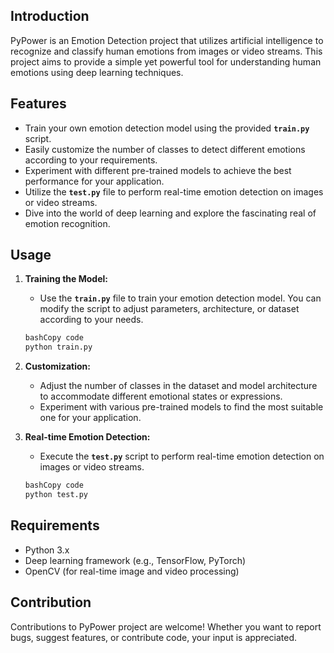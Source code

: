 ## **Introduction**

PyPower is an Emotion Detection project that utilizes artificial intelligence to recognize and classify human emotions from images or video streams. This project aims to provide a simple yet powerful tool for understanding human emotions using deep learning techniques.

## **Features**

- Train your own emotion detection model using the provided **`train.py`** script.
- Easily customize the number of classes to detect different emotions according to your requirements.
- Experiment with different pre-trained models to achieve the best performance for your application.
- Utilize the **`test.py`** file to perform real-time emotion detection on images or video streams.
- Dive into the world of deep learning and explore the fascinating real of emotion recognition.

## **Usage**

1. **Training the Model:**

   - Use the **`train.py`** file to train your emotion detection model. You can modify the script to adjust parameters, architecture, or dataset according to your needs.

   ```bash
   bashCopy code
   python train.py

   ```

2. **Customization:**
   - Adjust the number of classes in the dataset and model architecture to accommodate different emotional states or expressions.
   - Experiment with various pre-trained models to find the most suitable one for your application.
3. **Real-time Emotion Detection:**

   - Execute the **`test.py`** script to perform real-time emotion detection on images or video streams.

   ```bash
   bashCopy code
   python test.py

   ```

## **Requirements**

- Python 3.x
- Deep learning framework (e.g., TensorFlow, PyTorch)
- OpenCV (for real-time image and video processing)

## **Contribution**

Contributions to PyPower project are welcome! Whether you want to report bugs, suggest features, or contribute code, your input is appreciated.
